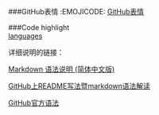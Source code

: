 
###GitHub表情
:EMOJICODE:
[GitHub表情](http://www.emoji-cheat-sheet.com/)

###Code highlight  
[languages](https://github.com/github/linguist/blob/master/lib/linguist/languages.yml)



详细说明的链接：

[Markdown 语法说明 (简体中文版)](http://wowubuntu.com/markdown/)

[GitHub上README写法暨markdown语法解读](http://www.tuicool.com/articles/zIJrEjn)

[GitHub官方语法](https://help.github.com/categories/writing-on-github/)

